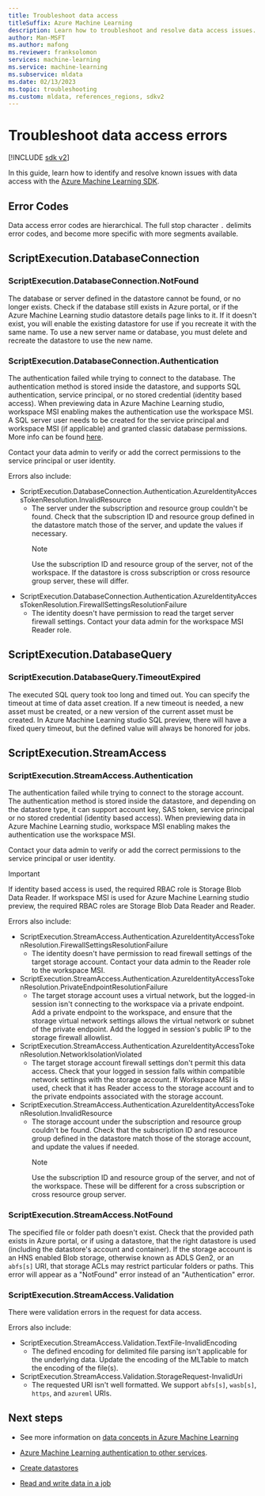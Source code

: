 ```yaml
---
title: Troubleshoot data access
titleSuffix: Azure Machine Learning
description: Learn how to troubleshoot and resolve data access issues.
author: Man-MSFT
ms.author: mafong
ms.reviewer: franksolomon
services: machine-learning
ms.service: machine-learning
ms.subservice: mldata
ms.date: 02/13/2023
ms.topic: troubleshooting
ms.custom: mldata, references_regions, sdkv2
---
```


# Troubleshoot data access errors

[!INCLUDE [sdk v2](../../includes/machine-learning-sdk-v2.md)]

In this guide, learn how to identify and resolve known issues with data access with the [Azure Machine Learning SDK](https://aka.ms/sdk-v2-install).

## Error Codes

Data access error codes are hierarchical. The full stop character `.` delimits error codes, and become more specific with more segments available.

## ScriptExecution.DatabaseConnection

### ScriptExecution.DatabaseConnection.NotFound

The database or server defined in the datastore cannot be found, or no longer exists. Check if the database still exists in Azure portal, or if the Azure Machine Learning studio datastore details page links to it. If it doesn't exist, you will enable the existing datastore for use if you recreate it with the same name. To use a new server name or database, you must delete and recreate the datastore to use the new name.

### ScriptExecution.DatabaseConnection.Authentication

The authentication failed while trying to connect to the database. The authentication method is stored inside the datastore, and supports SQL authentication, service principal, or no stored credential (identity based access). When previewing data in Azure Machine Learning studio, workspace MSI enabling makes the authentication use the workspace MSI. A SQL server user needs to be created for the service principal and workspace MSI (if applicable) and granted classic database permissions. More info can be found [here](/azure/azure-sql/database/authentication-aad-service-principal-tutorial#create-the-service-principal-user-in-azure-sql-database).

Contact your data admin to verify or add the correct permissions to the service principal or user identity.

Errors also include:

- ScriptExecution.DatabaseConnection.Authentication.AzureIdentityAccessTokenResolution.InvalidResource
  - The server under the subscription and resource group couldn't be found. Check that the subscription ID and resource group defined in the datastore match those of the server, and update the values if necessary.
    > [!NOTE]
    > Use the subscription ID and resource group of the server, not of the workspace. If the datastore is cross subscription or cross resource group server, these will differ.
- ScriptExecution.DatabaseConnection.Authentication.AzureIdentityAccessTokenResolution.FirewallSettingsResolutionFailure
  - The identity doesn't have permission to read the target server firewall settings. Contact your data admin for the workspace MSI Reader role.

## ScriptExecution.DatabaseQuery

### ScriptExecution.DatabaseQuery.TimeoutExpired

The executed SQL query took too long and timed out. You can specify the timeout at time of data asset creation. If a new timeout is needed, a new asset must be created, or a new version of the current asset must be created. In Azure Machine Learning studio SQL preview, there will have a fixed query timeout, but the defined value will always be honored for jobs.

## ScriptExecution.StreamAccess

### ScriptExecution.StreamAccess.Authentication

The authentication failed while trying to connect to the storage account. The authentication method is stored inside the datastore, and depending on the datastore type, it can support account key, SAS token, service principal or no stored credential (identity based access). When previewing data in Azure Machine Learning studio, workspace MSI enabling makes the authentication use the workspace MSI.

Contact your data admin to verify or add the correct permissions to the service principal or user identity.

> [!IMPORTANT]
> If identity based access is used, the required RBAC role is Storage Blob Data Reader. If workspace MSI is used for Azure Machine Learning studio preview, the required RBAC roles are Storage Blob Data Reader and Reader.

Errors also include:

- ScriptExecution.StreamAccess.Authentication.AzureIdentityAccessTokenResolution.FirewallSettingsResolutionFailure
  - The identity doesn't have permission to read firewall settings of the target storage account. Contact your data admin to the Reader role to the workspace MSI.
- ScriptExecution.StreamAccess.Authentication.AzureIdentityAccessTokenResolution.PrivateEndpointResolutionFailure
  - The target storage account uses a virtual network, but the logged-in session isn't connecting to the workspace via a private endpoint. Add a private endpoint to the workspace, and ensure that the storage virtual network settings allows the virtual network or subnet of the private endpoint. Add the logged in session's public IP to the storage firewall allowlist.
- ScriptExecution.StreamAccess.Authentication.AzureIdentityAccessTokenResolution.NetworkIsolationViolated
  - The target storage account firewall settings don't permit this data access. Check that your logged in session falls within compatible network settings with the storage account. If Workspace MSI is used, check that it has Reader access to the storage account and to the private endpoints associated with the storage account.
- ScriptExecution.StreamAccess.Authentication.AzureIdentityAccessTokenResolution.InvalidResource
  - The storage account under the subscription and resource group couldn't be found. Check that the subscription ID and resource group defined in the datastore match those of the storage account, and update the values if needed.
    > [!NOTE]
    > Use the subscription ID and resource group of the server, and not of the workspace. These will be different for a cross subscription or cross resource group server.

### ScriptExecution.StreamAccess.NotFound

The specified file or folder path doesn't exist. Check that the provided path exists in Azure portal, or if using a datastore, that the right datastore is used (including the datastore's account and container). If the storage account is an HNS enabled Blob storage, otherwise known as ADLS Gen2, or an `abfs[s]` URI, that storage ACLs may restrict particular folders or paths. This error will appear as a "NotFound" error instead of an "Authentication" error.

### ScriptExecution.StreamAccess.Validation

There were validation errors in the request for data access.

Errors also include:

- ScriptExecution.StreamAccess.Validation.TextFile-InvalidEncoding
  - The defined encoding for delimited file parsing isn't applicable for the underlying data. Update the encoding of the MLTable to match the encoding of the file(s).
- ScriptExecution.StreamAccess.Validation.StorageRequest-InvalidUri
  - The requested URI isn't well formatted. We support `abfs[s]`, `wasb[s]`, `https`, and `azureml` URIs.

## Next steps

- See more information on [data concepts in Azure Machine Learning](concept-data.md)

- [Azure Machine Learning authentication to other services](how-to-identity-based-service-authentication.md).
- [Create datastores](how-to-datastore.md)
- [Read and write data in a job](how-to-read-write-data-v2.md)
